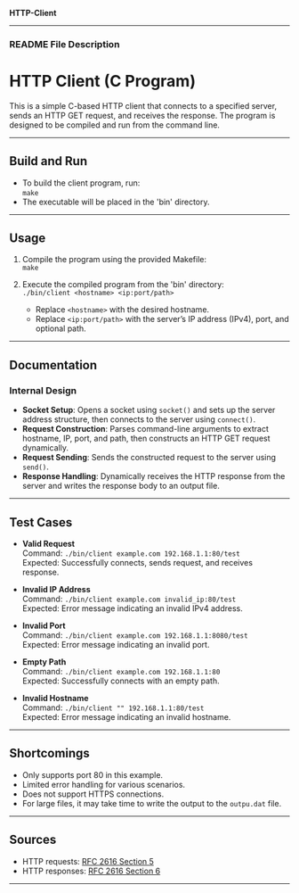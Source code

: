 **HTTP-Client**

---

### README File Description  

# HTTP Client (C Program)

This is a simple C-based HTTP client that connects to a specified server, sends an HTTP GET request, and receives the response. The program is designed to be compiled and run from the command line.

---

## Build and Run

- To build the client program, run:  
  `make`
- The executable will be placed in the 'bin' directory.

---

## Usage

1. Compile the program using the provided Makefile:  
   `make`
   
2. Execute the compiled program from the 'bin' directory:  
   `./bin/client <hostname> <ip:port/path>`

   - Replace `<hostname>` with the desired hostname.  
   - Replace `<ip:port/path>` with the server’s IP address (IPv4), port, and optional path.

---

## Documentation

### Internal Design

- **Socket Setup**: Opens a socket using `socket()` and sets up the server address structure, then connects to the server using `connect()`.
- **Request Construction**: Parses command-line arguments to extract hostname, IP, port, and path, then constructs an HTTP GET request dynamically.
- **Request Sending**: Sends the constructed request to the server using `send()`.
- **Response Handling**: Dynamically receives the HTTP response from the server and writes the response body to an output file.

---

## Test Cases

- **Valid Request**  
  Command: `./bin/client example.com 192.168.1.1:80/test`  
  Expected: Successfully connects, sends request, and receives response.

- **Invalid IP Address**  
  Command: `./bin/client example.com invalid_ip:80/test`  
  Expected: Error message indicating an invalid IPv4 address.

- **Invalid Port**  
  Command: `./bin/client example.com 192.168.1.1:8080/test`  
  Expected: Error message indicating an invalid port.

- **Empty Path**  
  Command: `./bin/client example.com 192.168.1.1:80`  
  Expected: Successfully connects with an empty path.

- **Invalid Hostname**  
  Command: `./bin/client "" 192.168.1.1:80/test`  
  Expected: Error message indicating an invalid hostname.

---

## Shortcomings

- Only supports port 80 in this example.
- Limited error handling for various scenarios.
- Does not support HTTPS connections.
- For large files, it may take time to write the output to the `outpu.dat` file.

---

## Sources

- HTTP requests: [RFC 2616 Section 5](https://www.w3.org/Protocols/rfc2616/rfc2616-sec5.html)
- HTTP responses: [RFC 2616 Section 6](https://www.w3.org/Protocols/rfc2616/rfc2616-sec6.html)

---

